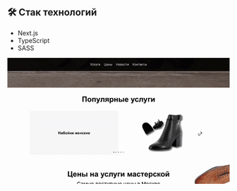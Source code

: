  ## :hammer_and_wrench: Стак технологий
 * Next.js
 * TypeScript
 * SASS

![Пример работы](./src/videos/slider-video.gif)